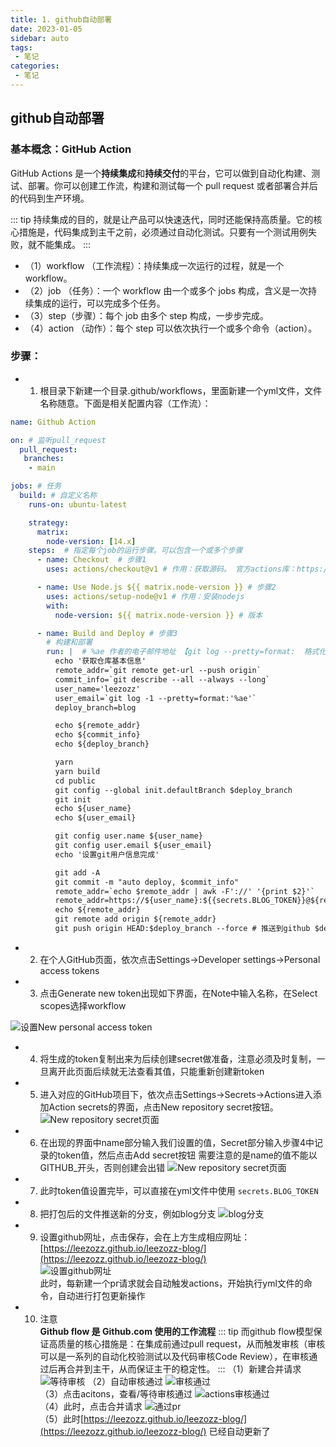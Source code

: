 ```yaml
---
title: 1. github自动部署
date: 2023-01-05
sidebar: auto
tags:
 - 笔记
categories:
 - 笔记
---
```


## github自动部署
### 基本概念：GitHub Action
GitHub Actions 是一个**持续集成**和**持续交付**的平台，它可以做到自动化构建、测试、部署。你可以创建工作流，构建和测试每一个 pull request 或者部署合并后的代码到生产环境。

::: tip
持续集成的目的，就是让产品可以快速迭代，同时还能保持高质量。它的核心措施是，代码集成到主干之前，必须通过自动化测试。只要有一个测试用例失败，就不能集成。
:::

- （1）workflow （工作流程）：持续集成一次运行的过程，就是一个 workflow。
- （2）job （任务）：一个 workflow 由一个或多个 jobs 构成，含义是一次持续集成的运行，可以完成多个任务。
- （3）step（步骤）：每个 job 由多个 step 构成，一步步完成。
- （4）action （动作）：每个 step 可以依次执行一个或多个命令（action）。

### 步骤：
- 1. 根目录下新建一个目录.github/workflows，里面新建一个yml文件，文件名称随意。下面是相关配置内容（工作流）：
```yml
name: Github Action

on: # 监听pull_request
  pull_request:
   branches:
    - main

jobs: # 任务
  build: # 自定义名称
    runs-on: ubuntu-latest

    strategy:
      matrix:
        node-version: [14.x]
    steps:  # 指定每个job的运行步骤。可以包含一个或多个步骤
      - name: Checkout  # 步骤1
        uses: actions/checkout@v1 # 作用：获取源码。 官方actions库：https://github.com/actions

      - name: Use Node.js ${{ matrix.node-version }} # 步骤2
        uses: actions/setup-node@v1 # 作用：安装nodejs
        with:
          node-version: ${{ matrix.node-version }} # 版本

      - name: Build and Deploy # 步骤3
        # 构建和部署
        run: |  # %ae 作者的电子邮件地址 【git log --pretty=format:  格式化log输出】
          echo '获取仓库基本信息'
          remote_addr=`git remote get-url --push origin`
          commit_info=`git describe --all --always --long`
          user_name='leezozz'
          user_email=`git log -1 --pretty=format:'%ae'`   
          deploy_branch=blog  

          echo ${remote_addr}
          echo ${commit_info}
          echo ${deploy_branch}

          yarn
          yarn build
          cd public
          git config --global init.defaultBranch $deploy_branch
          git init
          echo ${user_name}
          echo ${user_email}

          git config user.name ${user_name}
          git config user.email ${user_email}
          echo '设置git用户信息完成'

          git add -A
          git commit -m "auto deploy, $commit_info"
          remote_addr=`echo $remote_addr | awk -F'://' '{print $2}'`
          remote_addr=https://${user_name}:${{secrets.BLOG_TOKEN}}@${remote_addr}
          echo ${remote_addr}
          git remote add origin ${remote_addr}
          git push origin HEAD:$deploy_branch --force # 推送到github $deploy_branch分支
```
- 2. 在个人GitHub页面，依次点击Settings->Developer settings->Personal access tokens
- 3. 点击Generate new token出现如下界面，在Note中输入名称，在Select scopes选择workflow
<!-- ! + [图片描述 ] + (图片的url 【可以是网络地址、本地地址】) -->
<!-- ![avatar](https://s3.us-west-2.amazonaws.com/secure.notion-static.com/e9a3e85e-8c7a-4887-bb04-b0861dbb3ced/Untitled.png?X-Amz-Algorithm=AWS4-HMAC-SHA256&X-Amz-Content-Sha256=UNSIGNED-PAYLOAD&X-Amz-Credential=AKIAT73L2G45EIPT3X45%2F20230105%2Fus-west-2%2Fs3%2Faws4_request&X-Amz-Date=20230105T065228Z&X-Amz-Expires=86400&X-Amz-Signature=2b18965122ff967338ab72eb2ff40162732d83ebdf2207b862480a391c962709&X-Amz-SignedHeaders=host&response-content-disposition=filename%3D%22Untitled.png%22&x-id=GetObject) -->

![设置New personal access token](../../../.vuepress/src/img/github-actions-token.png)

- 4. 将生成的token复制出来为后续创建secret做准备，注意必须及时复制，一旦离开此页面后续就无法查看其值，只能重新创建新token

- 5. 进入对应的GitHub项目下，依次点击Settings->Secrets->Actions进入添加Action secrets的界面，点击New repository secret按钮。
![New repository secret页面](../../../.vuepress/src/img/srcrets-actions.png)

- 6. 在出现的界面中name部分输入我们设置的值，Secret部分输入步骤4中记录的token值，然后点击Add secret按钮
需要注意的是name的值不能以GITHUB_开头，否则创建会出错
![New repository secret页面](../../../.vuepress/src/img/add-secret.png)

- 7. 此时token值设置完毕，可以直接在yml文件中使用 `secrets.BLOG_TOKEN `

- 8. 把打包后的文件推送新的分支，例如blog分支
![blog分支](../../../.vuepress/src/img/blog-branch.png)  

- 9. 设置github网址，点击保存，会在上方生成相应网址：[https://leezozz.github.io/leezozz-blog/](https://leezozz.github.io/leezozz-blog/) <br />
![设置github网址](../../../.vuepress/src/img/set-github-page.png)  
此时，每新建一个pr请求就会自动触发actions，开始执行yml文件的命令，自动进行打包更新操作

- 10. 注意 <br />
**Github flow 是 Github.com 使用的工作流程**
::: tip
而github flow模型保证高质量的核心措施是：在集成前通过pull request，从而触发审核（审核可以是一系列的自动化校验测试以及代码审核Code Review），在审核通过后再合并到主干，从而保证主干的稳定性。
:::
（1）新建合并请求
![等待审核](../../../.vuepress/src/img/github-uncompleted.png) 
（2）自动审核通过
![审核通过](../../../.vuepress/src/img/github-completed.png)  
（3）点击acitons，查看/等待审核通过
![actions审核通过](../../../.vuepress/src/img/actions-completed.png)  
（4）此时，点击合并请求
![通过pr](../../../.vuepress/src/img/confirm-merge-pr.png)  
（5）此时[https://leezozz.github.io/leezozz-blog/](https://leezozz.github.io/leezozz-blog/) 已经自动更新了